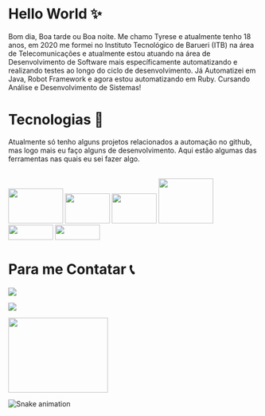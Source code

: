 # Hello World ✨
Bom dia, Boa tarde ou Boa noite. Me chamo Tyrese e atualmente tenho 18 anos, em 2020 me formei no Instituto Tecnológico de Barueri (ITB) na área de Telecomunicações e atualmente estou atuando na área de Desenvolvimento de Software mais específicamente automatizando e realizando testes ao longo do ciclo de desenvolvimento. Já Automatizei em Java, Robot Framework e agora estou automatizando em Ruby. Cursando Análise e Desenvolvimento de Sistemas!

# Tecnologias 🚀
Atualmente só tenho alguns projetos relacionados a automação no github, mas logo mais eu faço alguns de desenvolvimento. Aqui estão algumas das ferramentas nas quais eu sei fazer algo. 

<div style="display: inline_block"><br>
  <img aligm="center" alt"Ty-Java" height="70" width="110" src="https://cdn.jsdelivr.net/gh/devicons/devicon/icons/java/java-original-wordmark.svg"> 
  <img aligm="center" alt"Ty-Python" height="60" width="90" src="https://cdn.jsdelivr.net/gh/devicons/devicon/icons/python/python-original-wordmark.svg">
  <img aligm="center" alt"Ty-Ruby" height="60" width="90" src="https://cdn.jsdelivr.net/gh/devicons/devicon/icons/ruby/ruby-original-wordmark.svg">
  <img aligm="center" alt"Ty-Cucumber" height="90" width="110" src="https://cdn.jsdelivr.net/gh/devicons/devicon/icons/cucumber/cucumber-plain-wordmark.svg">
  <img aligm="center" alt"Ty-github" height="30" width="90" src="https://img.shields.io/badge/GitHub-100000?style=for-the-badge&logo=github&logoColor=white">
  <img aligm="center" alt"Ty-Eclipse" height="30" width="90" src="https://camo.githubusercontent.com/5395fa328395998163ba3ae03e20eb6cd633c2535f4149cc6b2f5fa40113ecaf/68747470733a2f2f696d672e736869656c64732e696f2f62616467652f2d45636c697073652d3243323235353f7374796c653d666c61742d737175617265266c6f676f3d65636c69707365266c6f676f436f6c6f723d7768697465">
  
</div>
  
# Para me Contatar 📞
<div>
<a href="mailto:tyresenascimento@gmail.com" target="_blank"><img src="https://img.shields.io/badge/Gmail-D14836?style=for-the-badge&logo=gmail&logoColor=white" target="_blank"></a>

<a href="https://www.linkedin.com/in/tyrese-de-paula-nascimento-892749207/" target="_blanc"><img src="https://img.shields.io/badge/LinkedIn-0077B5?style=for-the-badge&logo=linkedin&logoColor=white" target="_blank"></a> 
  
<div>
  <img aligm="right" alt"Ty-Baby Yoda" height="150" width="200" src="https://i.pinimg.com/originals/fc/0a/bc/fc0abc3f43ea43553c5354fb7656db7c.gif"> 
</div>
  
![Snake animation](https://github.com/Ter0u/Ter0u/blob/output/github-contribution-grid-snake.svg)
  
</div>
